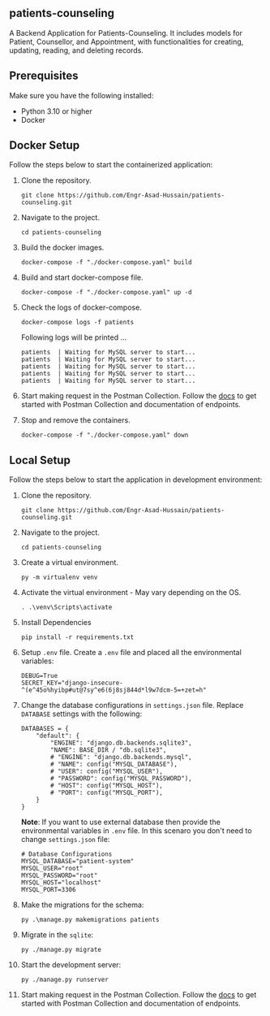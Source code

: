 ## patients-counseling
A Backend Application for Patients-Counseling. It includes models for Patient, Counsellor, and Appointment, with functionalities for creating, updating, reading, and deleting records.


## Prerequisites
Make sure you have the following installed:
- Python 3.10 or higher
- Docker


## Docker Setup
Follow the steps below to start the containerized application:
1. Clone the repository.
    ```console
    git clone https://github.com/Engr-Asad-Hussain/patients-counseling.git
    ```

2. Navigate to the project.
    ```console
    cd patients-counseling
    ```

3. Build the docker images.
    ```console
    docker-compose -f "./docker-compose.yaml" build
    ```

4. Build and start docker-compose file.
    ```console
    docker-compose -f "./docker-compose.yaml" up -d
    ```

5. Check the logs of docker-compose.
    ```console
    docker-compose logs -f patients
    ```
    Following logs will be printed ...
    ```
    patients  | Waiting for MySQL server to start...
    patients  | Waiting for MySQL server to start...
    patients  | Waiting for MySQL server to start...
    patients  | Waiting for MySQL server to start...
    patients  | Waiting for MySQL server to start...
    ```

6. Start making request in the Postman Collection. Follow the [docs](https://github.com/Engr-Asad-Hussain/patients-counseling/tree/main/docs) to get started with Postman Collection and documentation of endpoints.

7. Stop and remove the containers.
    ```console
    docker-compose -f "./docker-compose.yaml" down
    ```


## Local Setup
Follow the steps below to start the application in development environment:
1. Clone the repository.
    ```console
    git clone https://github.com/Engr-Asad-Hussain/patients-counseling.git
    ```

2. Navigate to the project.
    ```console
    cd patients-counseling
    ```

3. Create a virtual environment.
    ```console
    py -m virtualenv venv
    ```

4. Activate the virtual environment - May vary depending on the OS.
    ```console
    . .\venv\Scripts\activate
    ```

5. Install Dependencies
    ```console
    pip install -r requirements.txt
    ```

6. Setup `.env` file. Create a `.env` file and placed all the environmental variables:
    ```console
    DEBUG=True
    SECRET_KEY="django-insecure-^(e^45o%hyibp#ut@7sy^e6(6j8sj844d*l9w7dcm-5=+zet=h"
    ```

7. Change the database configurations in `settings.json` file. Replace `DATABASE` settings with the following:
    ```console
    DATABASES = {
        "default": {
            "ENGINE": "django.db.backends.sqlite3",
            "NAME": BASE_DIR / "db.sqlite3",
            # "ENGINE": "django.db.backends.mysql",
            # "NAME": config("MYSQL_DATABASE"),
            # "USER": config("MYSQL_USER"),
            # "PASSWORD": config("MYSQL_PASSWORD"),
            # "HOST": config("MYSQL_HOST"),
            # "PORT": config("MYSQL_PORT"),
        }
    }
    ```
    **Note**: If you want to use external database then provide the environmental variables in `.env` file. In this scenaro you don't need to change `settings.json` file:
    ```console
    # Database Configurations
    MYSQL_DATABASE="patient-system"
    MYSQL_USER="root"
    MYSQL_PASSWORD="root"
    MYSQL_HOST="localhost"
    MYSQL_PORT=3306
    ```

8. Make the migrations for the schema:
    ```console
    py .\manage.py makemigrations patients
    ```

9. Migrate in the `sqlite`:
    ```console
    py ./manage.py migrate
    ```

10. Start the development server:
    ```console
    py ./manage.py runserver
    ```

11. Start making request in the Postman Collection. Follow the [docs](https://github.com/Engr-Asad-Hussain/patients-counseling/tree/main/docs) to get started with Postman Collection and documentation of endpoints.
